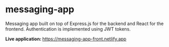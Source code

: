# messaging-app
Messaging app built on top of Express.js for the backend and React for the frontend. Authentication is implemented using JWT tokens.

<strong>Live application: </strong> https://messaging-app-front.netlify.app

